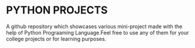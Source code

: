 # PYTHON PROJECTS
A github repository which showcases various mini-project made with the help of Python Prograaming Language.Feel free to use any of them for your college projects or for learning purposes.
